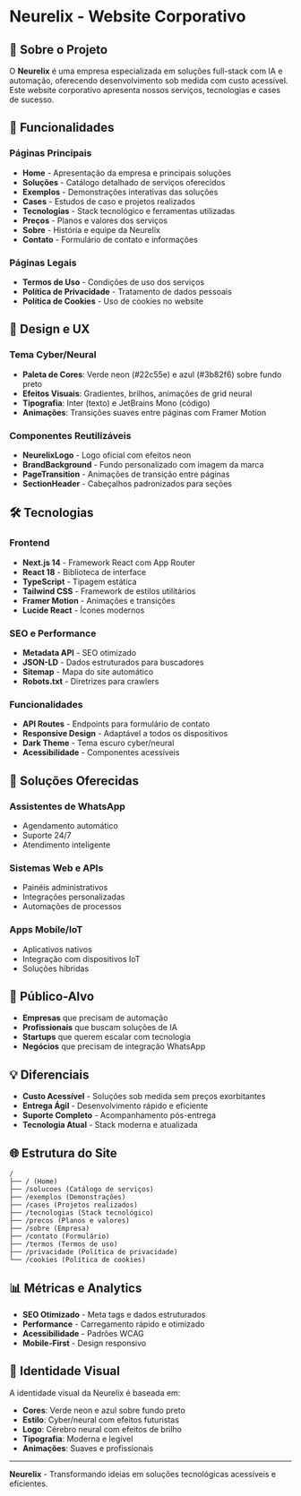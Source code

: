 # Neurelix - Website Corporativo

## 🧠 Sobre o Projeto

O **Neurelix** é uma empresa especializada em soluções full-stack com IA e automação, oferecendo desenvolvimento sob medida com custo acessível. Este website corporativo apresenta nossos serviços, tecnologias e cases de sucesso.

## 🚀 Funcionalidades

### Páginas Principais
- **Home** - Apresentação da empresa e principais soluções
- **Soluções** - Catálogo detalhado de serviços oferecidos
- **Exemplos** - Demonstrações interativas das soluções
- **Cases** - Estudos de caso e projetos realizados
- **Tecnologias** - Stack tecnológico e ferramentas utilizadas
- **Preços** - Planos e valores dos serviços
- **Sobre** - História e equipe da Neurelix
- **Contato** - Formulário de contato e informações

### Páginas Legais
- **Termos de Uso** - Condições de uso dos serviços
- **Política de Privacidade** - Tratamento de dados pessoais
- **Política de Cookies** - Uso de cookies no website

## 🎨 Design e UX

### Tema Cyber/Neural
- **Paleta de Cores**: Verde neon (#22c55e) e azul (#3b82f6) sobre fundo preto
- **Efeitos Visuais**: Gradientes, brilhos, animações de grid neural
- **Tipografia**: Inter (texto) e JetBrains Mono (código)
- **Animações**: Transições suaves entre páginas com Framer Motion

### Componentes Reutilizáveis
- **NeurelixLogo** - Logo oficial com efeitos neon
- **BrandBackground** - Fundo personalizado com imagem da marca
- **PageTransition** - Animações de transição entre páginas
- **SectionHeader** - Cabeçalhos padronizados para seções

## 🛠️ Tecnologias

### Frontend
- **Next.js 14** - Framework React com App Router
- **React 18** - Biblioteca de interface
- **TypeScript** - Tipagem estática
- **Tailwind CSS** - Framework de estilos utilitários
- **Framer Motion** - Animações e transições
- **Lucide React** - Ícones modernos

### SEO e Performance
- **Metadata API** - SEO otimizado
- **JSON-LD** - Dados estruturados para buscadores
- **Sitemap** - Mapa do site automático
- **Robots.txt** - Diretrizes para crawlers

### Funcionalidades
- **API Routes** - Endpoints para formulário de contato
- **Responsive Design** - Adaptável a todos os dispositivos
- **Dark Theme** - Tema escuro cyber/neural
- **Acessibilidade** - Componentes acessíveis

## 📱 Soluções Oferecidas

### Assistentes de WhatsApp
- Agendamento automático
- Suporte 24/7
- Atendimento inteligente

### Sistemas Web e APIs
- Painéis administrativos
- Integrações personalizadas
- Automações de processos

### Apps Mobile/IoT
- Aplicativos nativos
- Integração com dispositivos IoT
- Soluções híbridas

## 🎯 Público-Alvo

- **Empresas** que precisam de automação
- **Profissionais** que buscam soluções de IA
- **Startups** que querem escalar com tecnologia
- **Negócios** que precisam de integração WhatsApp

## 💡 Diferenciais

- **Custo Acessível** - Soluções sob medida sem preços exorbitantes
- **Entrega Ágil** - Desenvolvimento rápido e eficiente
- **Suporte Completo** - Acompanhamento pós-entrega
- **Tecnologia Atual** - Stack moderna e atualizada

## 🌐 Estrutura do Site

```
/
├── / (Home)
├── /solucoes (Catálogo de serviços)
├── /exemplos (Demonstrações)
├── /cases (Projetos realizados)
├── /tecnologias (Stack tecnológico)
├── /precos (Planos e valores)
├── /sobre (Empresa)
├── /contato (Formulário)
├── /termos (Termos de uso)
├── /privacidade (Política de privacidade)
└── /cookies (Política de cookies)
```

## 📊 Métricas e Analytics

- **SEO Otimizado** - Meta tags e dados estruturados
- **Performance** - Carregamento rápido e otimizado
- **Acessibilidade** - Padrões WCAG
- **Mobile-First** - Design responsivo

## 🎨 Identidade Visual

A identidade visual da Neurelix é baseada em:
- **Cores**: Verde neon e azul sobre fundo preto
- **Estilo**: Cyber/neural com efeitos futuristas
- **Logo**: Cérebro neural com efeitos de brilho
- **Tipografia**: Moderna e legível
- **Animações**: Suaves e profissionais

---

**Neurelix** - Transformando ideias em soluções tecnológicas acessíveis e eficientes.